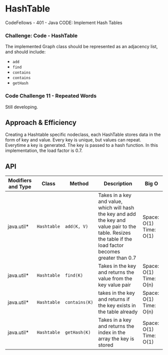 # HashTable
CodeFellows - 401 - Java
CODE: Implement Hash Tables

### Challenge: Code - HashTable
The implemented Graph class should be represented as an adjacency list, and should include:
* `add`
* `find`
* `contains`
* `contains`
* `getHash`

### Code Challenge 11 - Repeated Words
Still developing.


## Approach & Efficiency
Creating a Hashtable specific nodeclass, each HashTable stores data in the form of key and value. Every key is unique, but values can repeat. Everytime a key is generated. The key is passed to a hash function. In this implementation, the load factor is 0.7.




## API
Modifiers and Type      | Class       | Method    | Description | Big O |
|---                    | ---         | ---     |         --- | --- |
|  java.util*      |`Hashtable `  | `add(K, V)`   | Takes in a key and value, which will hash the key and add the key and value pair to the table. Resizes the table if the load factor becomes greater than 0.7 | Space: O(1) Time: O(1)|
|  java.util*      |`Hashtable `  | `find(K)`   | Takes in the key and returns the value from the key value pair | Space: O(1) Time: O(n) |
|  java.util*       |`Hashtable `  | `contains(K)`   | takes in the key and returns if the key exists in the table already |  Space: O(1) Time: O(n)
|  java.util*       |`Hashtable `  | `getHash(K)`   | Takes in a key and returns the index in the array the key is stored |  Space: O(1) Time: O(1)|

